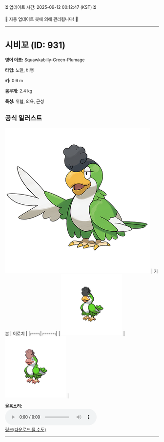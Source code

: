
⏳ 업데이트 시간: 2025-09-12 00:12:47 (KST) ⏳

🤖 자동 업데이트 봇에 의해 관리됩니다! 🤖

---

# 시비꼬 (ID: 931)
**영어 이름:** Squawkabilly-Green-Plumage

**타입:** 노말, 비행

**키:** 0.6 m

**몸무게:** 2.4 kg

**특성:** 위협, 의욕, 근성

## 공식 일러스트
![](https://raw.githubusercontent.com/PokeAPI/sprites/master/sprites/pokemon/other/official-artwork/931.png)
| 기본 | 이로치 |
|:----:|:------:|
| <img src="https://raw.githubusercontent.com/PokeAPI/sprites/master/sprites/pokemon/931.png" width="200"> | <img src="https://raw.githubusercontent.com/PokeAPI/sprites/master/sprites/pokemon/shiny/931.png" width="200"> |

**울음소리:**<br><audio controls src="https://raw.githubusercontent.com/PokeAPI/cries/main/cries/pokemon/latest/931.ogg"></audio><br> [링크(다운로드 될 수도)](https://raw.githubusercontent.com/PokeAPI/cries/main/cries/pokemon/latest/931.ogg)


---

